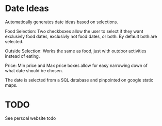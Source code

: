 # Date Ideas
Automatically generates date ideas based on selections.

Food Selection: Two checkboxes allow the user to select if they want exclusivly food dates, exclusivly not food dates, or both. By default both are selected. 

Outside Selection: Works the same as food, just with outdoor activities instead of eating. 

Price: Min price and Max price boxes allow for easy narrowing down of what date should be chosen.

The date is selected from a SQL database and pinpointed on google static maps. 

# TODO
See persoal website todo
